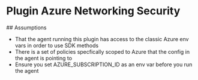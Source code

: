 # Plugin Azure Networking Security

## Assumptions

- That the agent running this plugin has access to the classic Azure env vars in order to use SDK methods
- There is a set of policies specfically scoped to Azure that the config in the agent is pointing to
- Ensure you set AZURE_SUBSCRIPTION_ID as an env var before you run the agent
